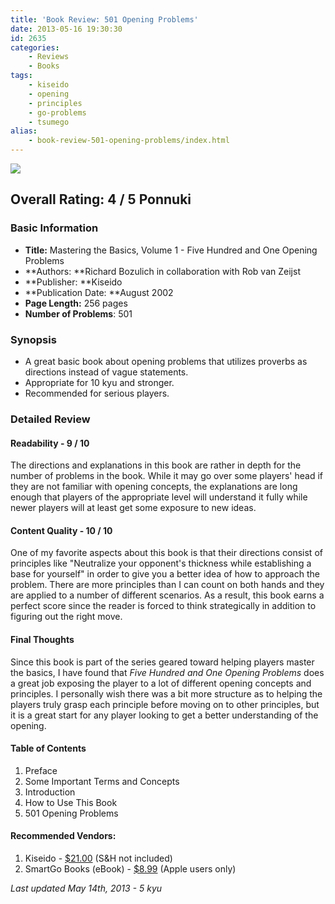 ```yaml
---
title: 'Book Review: 501 Opening Problems'
date: 2013-05-16 19:30:30
id: 2635
categories:
	- Reviews
	- Books
tags:
	- kiseido
	- opening
	- principles
	- go-problems
	- tsumego
alias:
	- book-review-501-opening-problems/index.html
---
```


![](/images/2013/04/mtb1cover.jpg)

## Overall Rating: 4 / 5 Ponnuki

### Basic Information

*   **Title:** Mastering the Basics, Volume 1 - Five Hundred and One Opening Problems
*   **Authors: **Richard Bozulich in collaboration with Rob van Zeijst
*   **Publisher: **Kiseido
*   **Publication Date: **August 2002
*   **Page Length:** 256 pages
*   **Number of Problems**: 501

### Synopsis

*   A great basic book about opening problems that utilizes proverbs as directions instead of vague statements.
*   Appropriate for 10 kyu and stronger.
*   Recommended for serious players.
<!--more-->

### Detailed Review

#### Readability - 9 / 10

The directions and explanations in this book are rather in depth for the number of problems in the book. While it may go over some players' head if they are not familiar with opening concepts, the explanations are long enough that players of the appropriate level will understand it fully while newer players will at least get some exposure to new ideas.

#### Content Quality - 10 / 10

One of my favorite aspects about this book is that their directions consist of principles like "Neutralize your opponent's thickness while establishing a base for yourself" in order to give you a better idea of how to approach the problem. There are more principles than I can count on both hands and they are applied to a number of different scenarios. As a result, this book earns a perfect score since the reader is forced to think strategically in addition to figuring out the right move.

#### Final Thoughts

Since this book is part of the series geared toward helping players master the basics, I have found that _Five Hundred and One Opening Problems_ does a great job exposing the player to a lot of different opening concepts and principles. I personally wish there was a bit more structure as to helping the players truly grasp each principle before moving on to other principles, but it is a great start for any player looking to get a better understanding of the opening.

#### Table of Contents

1.  Preface
2.  Some Important Terms and Concepts
3.  Introduction
4.  How to Use This Book
5.  501 Opening Problems

#### Recommended Vendors:

1.  Kiseido - [$21.00](http://www.kiseido.com/go_books.htm "Kiseido Order Form") (S&amp;H not included)
2.  SmartGo Books (eBook) - [$8.99](http://www.smartgo.com/booksbycategory.htm) (Apple users only)

_Last updated May 14th, 2013 - 5 kyu_